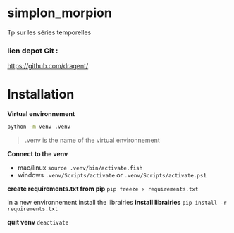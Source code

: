 # simplon_morpion
Tp sur les séries temporelles


### lien depot Git : 
https://github.com/dragent/

# Installation 

**Virtual environnement**
```bash
python -m venv .venv
```
> .venv is the name of the virtual environnement 

**Connect to the venv** 

- mac/linux
`source .venv/bin/activate.fish`
- windows
`.venv/Scripts/activate` or `.venv/Scripts/activate.ps1` 

**create requirements.txt from pip**
`pip freeze > requirements.txt`

in a new environnement install the librairies
**install librairies**
`pip install -r requirements.txt`

**quit venv**
`deactivate` 
